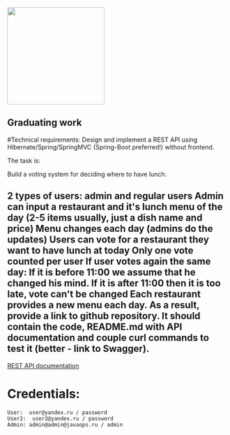 <img src="http://javaops.ru/static/img/logo/javaops_30.png" width="223"/>

 Graduating work
-----------------------------------------------------

#Technical requirements:
Design and implement a REST API using Hibernate/Spring/SpringMVC (Spring-Boot preferred!) without frontend.

The task is:

Build a voting system for deciding where to have lunch.

2 types of users: admin and regular users
Admin can input a restaurant and it's lunch menu of the day (2-5 items usually, just a dish name and price)
Menu changes each day (admins do the updates)
Users can vote for a restaurant they want to have lunch at today
Only one vote counted per user
If user votes again the same day:
If it is before 11:00 we assume that he changed his mind.
If it is after 11:00 then it is too late, vote can't be changed
Each restaurant provides a new menu each day.
As a result, provide a link to github repository. It should contain the code, README.md with API documentation and couple curl commands to test it (better - link to Swagger).
-----------------------------------------------------
[REST API documentation](http://localhost:8080/)
# Credentials:
```
User:  user@yandex.ru / password
User2:  user2@yandex.ru / password
Admin: admin@admin@javaops.ru / admin
```
